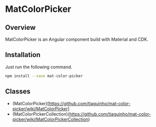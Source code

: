 # MatColorPicker

## Overview
MatColorPicker is an Angular component build with Material and CDK.

## Installation
Just run the following command.
```bash
npm install --save mat-color-picker
```

## Classes

* (MatColorPicker)[https://github.com/tiaguinho/mat-color-picker/wiki/MatColorPicker]
* (MatColorPickerCollection)(https://github.com/tiaguinho/mat-color-picker/wiki/MatColorPickerCollection)

